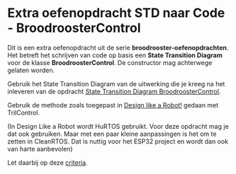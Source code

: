 # Extra oefenopdracht STD naar Code - BroodroosterControl

Dit is een extra oefenopdracht uit de serie **broodrooster-oefenopdrachten**.
Het betreft het schrijven van code op basis een **State Transition Diagram** voor de klasse **BroodroosterControl**.  De constructor mag achterwege gelaten worden.

Gebruik het State Transition Diagram van de uitwerking die je kreeg na het inleveren van de opdracht [State Transition Diagram BroodroosterControl](../std-broodroostercontrol/std-broodroostercontrol.md).

Gebruik de methode zoals toegepast in [Design like a Robot!](../../../../onderwijsmateriaal/readers/Design%20Like%20a%20Robot!.pdf) gedaan met TrilControl.

(In Design Like a Robot wordt HuRTOS gebruikt. Voor deze opdracht mag je dat ook gebruiken. Maar met een paar kleine aanpassingen is het om te zetten in CleanRTOS. Dat is nuttig voor het ESP32 project en wordt dan ook van harte aanbevolen)

Let daarbij op deze [criteria](../../../../leerdoelen/portfolio-items/code.md).
